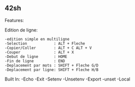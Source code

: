 ## 42sh

Features:

Edition de ligne:

    -edition simple en multiligne
    -Selection            : ALT + Fleche
    -Copier/Coller        : ALT + C ALT + V
    -Couper               : ALT + X
    -Debut de ligne       : HOME
    -Fin de ligne         : END
    -Deplacement par mots : SHIFT + Fleche G/D
    -Deplacement par ligne: SHIFT + Fleche H/B

Built In:
    -Echo
    -Exit
    -Setenv
    -Unsetenv
    -Export
    -unset
    -Local
